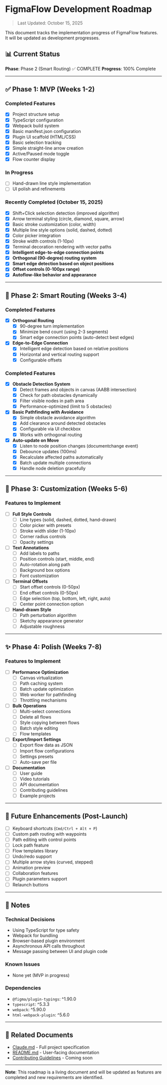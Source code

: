 # FigmaFlow Development Roadmap

> Last Updated: October 15, 2025

This document tracks the implementation progress of FigmaFlow features. It will be updated as development progresses.

## 📊 Current Status

**Phase**: Phase 2 (Smart Routing) ✅ COMPLETE
**Progress**: 100% Complete

---

## ✅ Phase 1: MVP (Weeks 1-2)

### Completed Features
- [x] Project structure setup
- [x] TypeScript configuration
- [x] Webpack build system
- [x] Basic manifest.json configuration
- [x] Plugin UI scaffold (HTML/CSS)
- [x] Basic selection tracking
- [x] Simple straight-line arrow creation
- [x] Active/Paused mode toggle
- [x] Flow counter display

### In Progress
- [ ] Hand-drawn line style implementation
- [ ] UI polish and refinements

### Recently Completed (October 15, 2025)
- [x] Shift+Click selection detection (improved algorithm)
- [x] Arrow terminal styling (circle, diamond, square, arrow)
- [x] Basic stroke customization (color, width)
- [x] Multiple line style options (solid, dashed, dotted)
- [x] Color picker integration
- [x] Stroke width controls (1-10px)
- [x] Terminal decoration rendering with vector paths
- [x] **Intelligent edge-to-edge connection points**
- [x] **Orthogonal (90-degree) routing system**
- [x] **Smart edge detection based on object positions**
- [x] **Offset controls (0-100px range)**
- [x] **Autoflow-like behavior and appearance**

---

## 🚧 Phase 2: Smart Routing (Weeks 3-4)

### Completed Features
- [x] **Orthogonal Routing**
  - [x] 90-degree turn implementation
  - [x] Minimize bend count (using 2-3 segments)
  - [x] Smart edge connection points (auto-detect best edges)
- [x] **Edge-to-Edge Connection**
  - [x] Intelligent edge detection based on relative positions
  - [x] Horizontal and vertical routing support
  - [x] Configurable offsets

### Completed Features
- [x] **Obstacle Detection System**
  - [x] Detect frames and objects in canvas (AABB intersection)
  - [x] Check for path obstacles dynamically
  - [x] Filter visible nodes in path area
  - [x] Performance-optimized (limit to 5 obstacles)

- [x] **Basic Pathfinding with Avoidance**
  - [x] Simple obstacle avoidance algorithm
  - [x] Add clearance around detected obstacles
  - [x] Configurable via UI checkbox
  - [x] Works with orthogonal routing

- [x] **Auto-update on Move**
  - [x] Listen to node position changes (documentchange event)
  - [x] Debounce updates (100ms)
  - [x] Recalculate affected paths automatically
  - [x] Batch update multiple connections
  - [x] Handle node deletion gracefully

---

## 🎨 Phase 3: Customization (Weeks 5-6)

### Features to Implement
- [ ] **Full Style Controls**
  - [ ] Line types (solid, dashed, dotted, hand-drawn)
  - [ ] Color picker with presets
  - [ ] Stroke width slider (1-10px)
  - [ ] Corner radius controls
  - [ ] Opacity settings

- [ ] **Text Annotations**
  - [ ] Add labels to paths
  - [ ] Position controls (start, middle, end)
  - [ ] Auto-rotation along path
  - [ ] Background box options
  - [ ] Font customization

- [ ] **Terminal Offsets**
  - [ ] Start offset controls (0-50px)
  - [ ] End offset controls (0-50px)
  - [ ] Edge selection (top, bottom, left, right, auto)
  - [ ] Center point connection option

- [ ] **Hand-drawn Style**
  - [ ] Path perturbation algorithm
  - [ ] Sketchy appearance generator
  - [ ] Adjustable roughness

---

## ✨ Phase 4: Polish (Weeks 7-8)

### Features to Implement
- [ ] **Performance Optimization**
  - [ ] Canvas virtualization
  - [ ] Path caching system
  - [ ] Batch update optimization
  - [ ] Web worker for pathfinding
  - [ ] Throttling mechanisms

- [ ] **Bulk Operations**
  - [ ] Multi-select connections
  - [ ] Delete all flows
  - [ ] Style copying between flows
  - [ ] Batch style editing
  - [ ] Flow templates

- [ ] **Export/Import Settings**
  - [ ] Export flow data as JSON
  - [ ] Import flow configurations
  - [ ] Settings presets
  - [ ] Auto-save per file

- [ ] **Documentation**
  - [ ] User guide
  - [ ] Video tutorials
  - [ ] API documentation
  - [ ] Contributing guidelines
  - [ ] Example projects

---

## 🎯 Future Enhancements (Post-Launch)

- [ ] Keyboard shortcuts (`Cmd/Ctrl + Alt + P`)
- [ ] Custom path routing with waypoints
- [ ] Path editing with control points
- [ ] Lock path feature
- [ ] Flow templates library
- [ ] Undo/redo support
- [ ] Multiple arrow styles (curved, stepped)
- [ ] Animation preview
- [ ] Collaboration features
- [ ] Plugin parameters support
- [ ] Relaunch buttons

---

## 📝 Notes

### Technical Decisions
- Using TypeScript for type safety
- Webpack for bundling
- Browser-based plugin environment
- Asynchronous API calls throughout
- Message passing between UI and plugin code

### Known Issues
- None yet (MVP in progress)

### Dependencies
- `@figma/plugin-typings`: ^1.90.0
- `typescript`: ^5.3.3
- `webpack`: ^5.90.0
- `html-webpack-plugin`: ^5.6.0

---

## 🔗 Related Documents
- [Claude.md](Claude.md) - Full project specification
- [README.md](README.md) - User-facing documentation
- [Contributing Guidelines](CONTRIBUTING.md) - Coming soon

---

**Note**: This roadmap is a living document and will be updated as features are completed and new requirements are identified.
